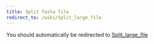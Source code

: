 ```yaml
---
title: Split fasta file
redirect_to: /wiki/Split_large_file
---
```


You should automatically be redirected to [Split_large_file](/wiki/Split_large_file)
